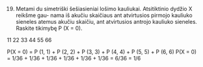 19. Metami du simetriški šešiasieniai lošimo kauliukai. Atsitiktinio dydžio X reikšme gau-
nama iš akučiu skaičiaus ant atvirtusios pirmojo kauliuko sieneles atemus akučiu skaičiu, ant
atvirtusios antrojo kauliuko sieneles. Raskite tikimybę P (X = 0).

11
22
33
44
55
66

P(X = 0) = P (1, 1) + P (2, 2) + P (3, 3) + P (4, 4) + P (5, 5) + P (6, 6)
P(X = 0) = 1/36 + 1/36 + 1/36 + 1/36 + 1/36 + 1/36 = 6/36 = 1/6